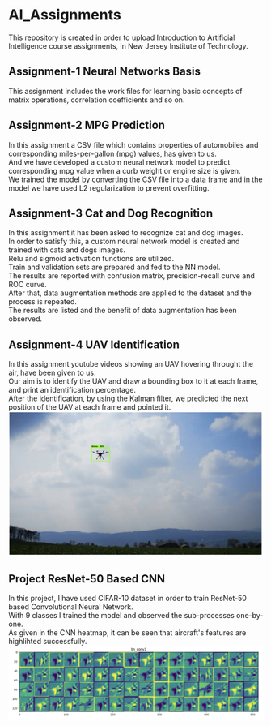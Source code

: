 # AI_Assignments
This repository is created in order to upload Introduction to Artificial Intelligence course assignments, in New Jersey Institute of Technology.

## Assignment-1 Neural Networks Basis
This assignment includes the work files for learning basic concepts of matrix operations, correlation coefficients and so on.

## Assignment-2 MPG Prediction
In this assignment a CSV file which contains properties of automobiles and corresponding miles-per-gallon (mpg) values, has given to us.
<br/> And we have developed a custom neural network model to predict corresponding mpg value when a curb weight or engine size is given.
<br/> We trained the model by converting the CSV file into a data frame and in the model we have used L2 regularization to prevent overfitting.

## Assignment-3 Cat and Dog Recognition
In this assignment it has been asked to recognize cat and dog images.
<br/> In order to satisfy this, a custom neural network model is created and trained with cats and dogs images.
<br/> Relu and sigmoid activation functions are utilized.
<br/> Train and validation sets are prepared and fed to the NN model.
<br/> The results are reported with confusion matrix, precision-recall curve and ROC curve.
<br/> After that, data augmentation methods are applied to the dataset and the process is repeated.
<br/> The results are listed and the benefit of data augmentation has been observed.

## Assignment-4 UAV Identification
In this assignment youtube videos showing an UAV hovering throught the air, have been given to us.
<br/> Our aim is to identify the UAV and draw a bounding box to it at each frame, and print an identification percentage.
<br/> After the identification, by using the Kalman filter, we predicted the next position of the UAV at each frame and pointed it.
<br/> ![image alt](https://github.com/m-ertem/AI_Assignments/blob/53f51193987ece76ef7bdf2132791303c2b13d4c/uav-detection.png)

## Project ResNet-50 Based CNN
In this project, I have used CIFAR-10 dataset in order to train ResNet-50 based Convolutional Neural Network.
<br/> With 9 classes I trained the model and observed the sub-processes one-by-one. 
<br/> As given in the CNN heatmap, it can be seen that aircraft's features are highlihted successfully.
<br/> ![image alt](https://github.com/m-ertem/AI_Assignments/blob/eb4a1674efce757ff8d6ab15068d57838d2b11e4/resnet-cnn-layer.png)
